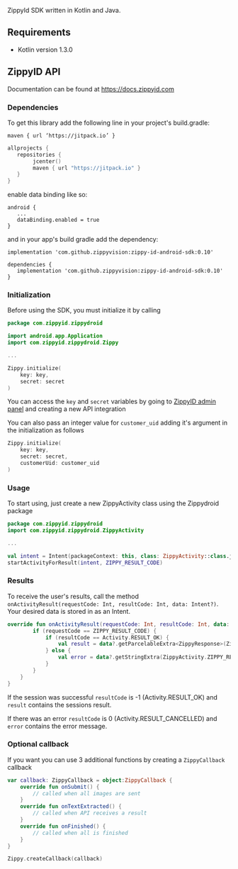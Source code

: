 ZippyId SDK written in Kotlin and Java.

## Requirements

- Kotlin version 1.3.0

## ZippyID API

Documentation can be found at https://docs.zippyid.com

### Dependencies

To get this library add the following line in your project's build.gradle:

`maven { url ‘https://jitpack.io’ }`

```Kotlin
allprojects {
   repositories {
        jcenter()
        maven { url "https://jitpack.io" }
   }
}
```

enable data binding like so:

```
android {
   ...
   dataBinding.enabled = true
}
```

and in your app's build gradle add the dependency:

`implementation 'com.github.zippyvision:zippy-id-android-sdk:0.10'`

```
dependencies {
   implementation 'com.github.zippyvision:zippy-id-android-sdk:0.10'
}
```

### Initialization

Before using the SDK, you must initialize it by calling 

```Kotlin
package com.zippyid.zippydroid

import android.app.Application
import com.zippyid.zippydroid.Zippy

...

Zippy.initialize(
    key: key,
    secret: secret
)
```

You can access the `key` and `secret` variables by going to [ZippyID admin panel](https://demo.zippyid.com/#/api_integrations) and creating a new API integration

You can also pass an integer value for `customer_uid` adding it's argument in the initialization as follows

```Kotlin
Zippy.initialize(
    key: key,
    secret: secret,
    customerUid: customer_uid
)
```

### Usage

To start using, just create a new ZippyActivity class using the Zippydroid package

```Kotlin
package com.zippyid.zippydroid
import com.zippyid.zippydroid.ZippyActivity

...

val intent = Intent(packageContext: this, class: ZippyActivity::class.java)
startActivityForResult(intent, ZIPPY_RESULT_CODE)
```

### Results

To receive the user's results, call the method `onActivityResult(requestCode: Int, resultCode: Int, data: Intent?)`. Your desired data is stored in as an Intent.

```Kotlin
override fun onActivityResult(requestCode: Int, resultCode: Int, data: Intent?) {
        if (requestCode == ZIPPY_RESULT_CODE) {
            if (resultCode == Activity.RESULT_OK) {
                val result = data?.getParcelableExtra<ZippyResponse>(ZippyActivity.ZIPPY_RESULT)
            } else {
                val error = data?.getStringExtra(ZippyActivity.ZIPPY_RESULT)
            }
        }
    }
}
```

If the session was successful `resultCode` is -1 (Activity.RESULT_OK) and `result` contains the sessions result.

If there was an error `resultCode` is 0 (Activity.RESULT_CANCELLED) and `error` contains the error message.

### Optional callback

If you want you can use 3 additional functions by creating a `ZippyCallback` callback

```Kotlin
var callback: ZippyCallback = object:ZippyCallback {
    override fun onSubmit() {
        // called when all images are sent
    }
    override fun onTextExtracted() {
        // called when API receives a result
    }
    override fun onFinished() {
        // called when all is finished
    }
}

Zippy.createCallback(callback)
```
